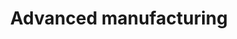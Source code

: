 ---
layout: default
title:  "Advanced manufacturing"
category: enterprise
summary: "Making Scotland a global leader in advanced manufacturing."
index: 8
parent: enterprise
permalink: /enterprise/advanced-manufacturing/
---